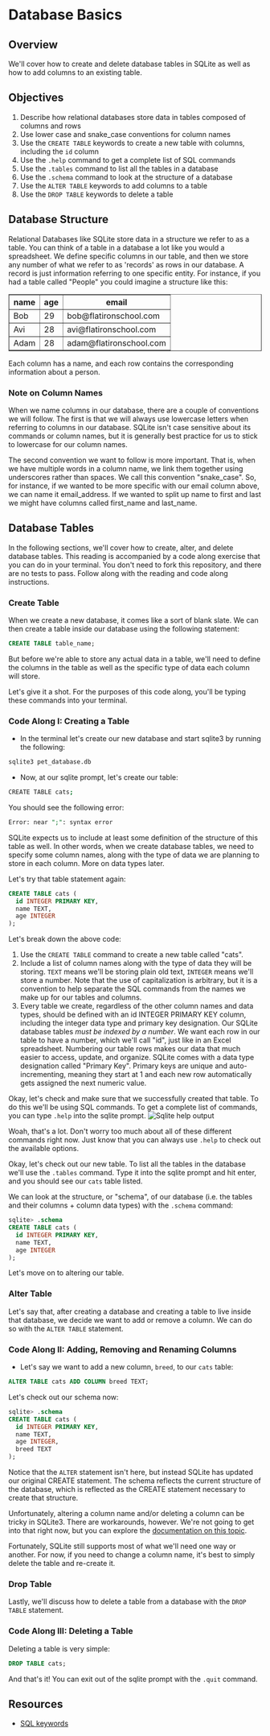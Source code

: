 # Database Basics 

## Overview

We'll cover how to create and delete database tables in SQLite as well as how to
add columns to an existing table.  

## Objectives

1. Describe how relational databases store data in tables composed of columns
   and rows
2. Use lower case and snake_case conventions for column names
3. Use the `CREATE TABLE` keywords to create a new table with columns, including
   the `id` column
4. Use the `.help` command to get a complete list of SQL commands
5. Use the `.tables` command to list all the tables in a database
6. Use the `.schema` command to look at the structure of a database
7. Use the `ALTER TABLE` keywords to add columns to a table
8. Use the `DROP TABLE` keywords to delete a table

## Database Structure

Relational Databases like SQLite store data in a structure we refer to as a
table. You can think of a table in a database a lot like you would a
spreadsheet. We define specific columns in our table, and then we store any
number of what we refer to as 'records' as rows in our database. A record is
just information referring to one specific entity. For instance, if you had a
table called "People" you could imagine a structure like this:

<table border="1" cellpadding="4" cellspacing="0">
  <tr>
    <th>name</th>
    <th>age</th>
    <th>email</th>
  </tr>

  <tr>
    <td>Bob</td>
    <td>29</td>
    <td>bob@flatironschool.com</td>
  </tr>
  <tr>
    <td>Avi</td>
    <td>28</td>
    <td>avi@flatironschool.com</td>
  </tr>
  <tr>
    <td>Adam</td>
    <td>28</td>
    <td>adam@flatironschool.com</td>
  </tr>
</table>

Each column has a name, and each row contains the corresponding information
about a person.

### Note on Column Names

When we name columns in our database, there are a couple of conventions we will
follow. The first is that we will always use lowercase letters when referring to
columns in our database. SQLite isn't case sensitive about its commands or
column names, but it is generally best practice for us to stick to lowercase for
our column names.

The second convention we want to follow is more important. That is, when we have
multiple words in a column name, we link them together using underscores rather
than spaces. We call this convention "snake_case". So, for instance, if we
wanted to be more specific with our email column above, we can name it
email\_address. If we wanted to split up name to first and last we might have
columns called first\_name and last\_name.

## Database Tables

In the following sections, we'll cover how to create, alter, and delete database
tables. This reading is accompanied by a code along exercise that you can do in
your terminal. You don't need to fork this repository, and there are no tests to
pass. Follow along with the reading and code along instructions.

### Create Table

When we create a new database, it comes like a sort of blank slate. We can then
create a table inside our database using the following statement:

```sql
CREATE TABLE table_name;
```

But before we're able to store any actual data in a table, we'll need to define
the columns in the table as well as the specific type of data each column will
store.

Let's give it a shot. For the purposes of this code along, you'll be typing
these commands into your terminal.

### Code Along I: Creating a Table

* In the terminal let's create our new database and start sqlite3 by running the
  following:

```sql
sqlite3 pet_database.db
```

* Now, at our sqlite prompt, let's create our table:

```bash
CREATE TABLE cats;
```

You should see the following error:

```sql
Error: near ";": syntax error
```

SQLite expects us to include at least some definition of the structure of this
table as well. In other words, when we create database tables, we need to
specify some column names, along with the type of data we are planning to store
in each column. More on data types later.

Let's try that table statement again:

```sql
CREATE TABLE cats (
  id INTEGER PRIMARY KEY,
  name TEXT,
  age INTEGER
);
```

Let's break down the above code:

1. Use the `CREATE TABLE` command to create a new table called "cats".
2. Include a list of column names along with the type of data they will be
   storing. `TEXT` means we'll be storing plain old text, `INTEGER` means we'll
   store a number. Note that the use of capitalization is arbitrary, but it is a
   convention to help separate the SQL commands from the names we make up for
   our tables and columns.
3. Every table we create, regardless of the other column names and data types,
   should be defined with an id INTEGER PRIMARY KEY column, including the
   integer data type and primary key designation. Our SQLite database tables
   *must be indexed by a number*. We want each row in our table to have a
   number, which we'll call "id", just like in an Excel spreadsheet. Numbering
   our table rows makes our data that much easier to access, update, and
   organize. SQLite comes with a data type designation called "Primary Key".
   Primary keys are unique and auto-incrementing, meaning they start at 1 and
   each new row automatically gets assigned the next numeric value.

Okay, let's check and make sure that we successfully created that table. To do
this we'll be using SQL commands. To get a complete list of commands, you can
type `.help` into the sqlite prompt.
![Sqlite help output](https://curriculum-content.s3.amazonaws.com/phase-3/database-basics/sqlite-help.png)

Woah, that's a lot. Don't worry too much about all of these different commands
right now. Just know that you can always use `.help` to check out the available
options.

Okay, let's check out our new table. To list all the tables in the database
we'll use the `.tables` command. Type it into the sqlite prompt and hit enter,
and you should see our `cats` table listed.

We can look at the structure, or "schema", of our database (i.e. the tables and
their columns + column data types) with the `.schema` command:

```sql
sqlite> .schema
CREATE TABLE cats (
  id INTEGER PRIMARY KEY,
  name TEXT,
  age INTEGER
);
```

Let's move on to altering our table.

### Alter Table

Let's say that, after creating a database and creating a table to live inside
that database, we decide we want to add or remove a column. We can do so with
the `ALTER TABLE` statement.

### Code Along II: Adding, Removing and Renaming Columns

* Let's say we want to add a new column, `breed`, to our `cats` table:

```sql
ALTER TABLE cats ADD COLUMN breed TEXT;
```

Let's check out our schema now:

```sql
sqlite> .schema
CREATE TABLE cats (
  id INTEGER PRIMARY KEY,
  name TEXT,
  age INTEGER,
  breed TEXT
);
```

Notice that the `ALTER` statement isn't here, but instead SQLite has updated our
original CREATE statement. The schema reflects the current structure of the
database, which is reflected as the CREATE statement necessary to create that
structure.

Unfortunately, altering a column name and/or deleting a column can be tricky in
SQLite3. There are workarounds, however. We're not going to get into that right
now, but you can explore the [documentation on this topic](https://www.sqlite.org/lang_altertable.html).

Fortunately, SQLite still supports most of what we'll need one way or another.
For now, if you need to change a column name, it's best to simply delete the
table and re-create it.

### Drop Table

Lastly, we'll discuss how to delete a table from a database with the `DROP
TABLE` statement.

### Code Along III: Deleting a Table

Deleting a table is very simple:

```sql
DROP TABLE cats;
```

And that's it! You can exit out of the sqlite prompt with the `.quit` command.

## Resources

- [SQL keywords](https://www.sqlite.org/lang_keywords.html)
